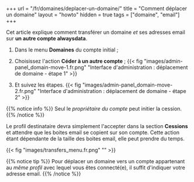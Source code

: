 +++
url = "/fr/domaines/deplacer-un-domaine/"
title = "Comment déplacer un domaine"
layout = "howto"
hidden = true
tags = ["domaine", "email"]
+++

Cet article explique comment transférer un domaine _et_ ses adresses email sur **un autre compte alwaysdata**.

1. Dans le menu **Domaines** du compte initial ;

2. Choisissez l'action **Céder à un autre compte** ;
{{< fig "images/admin-panel_domain-move-1.fr.png" "Interface d'administration : déplacement de domaine - étape 1" >}}
3. Et suivez les étapes.
{{< fig "images/admin-panel_domain-move-2.fr.png" "Interface d'administration : déplacement de domaine - étape 2" >}}

{{% notice info %}}
Seul le _propriétaire du compte_ peut initier la cession.
{{% /notice %}}

Le profil destinataire devra simplement l'accepter dans la section **Cessions** et attendre que les boites email se copient sur son compte. Cette action étant dépendante de la taille des boites email, elle peut prendre du temps.

{{< fig "images/transfers_menu.fr.png" "" >}}

{{% notice tip %}}
Pour déplacer un domaine vers un compte appartenant au *même profil* avec lequel vous êtes connecté(e), il suffit d'indiquer votre adresse email.
{{% /notice %}}

